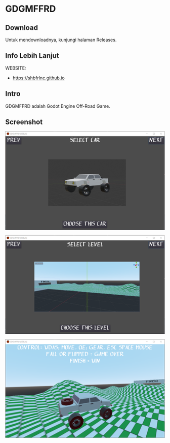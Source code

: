 # GDGMFFRD

## Download

Untuk mendownloadnya, kunjungi halaman Releases.

## Info Lebih Lanjut

WEBSITE:

- https://shbfrlnc.github.io

## Intro

GDGMFFRD adalah Godot Engine Off-Road Game.

## Screenshot

![ScreenShot](assets/GDGMFFRD4.png?raw=true)

![ScreenShot](assets/GDGMFFRD7.png?raw=true)

![ScreenShot](assets/GDGMFFRD8.png?raw=true)
